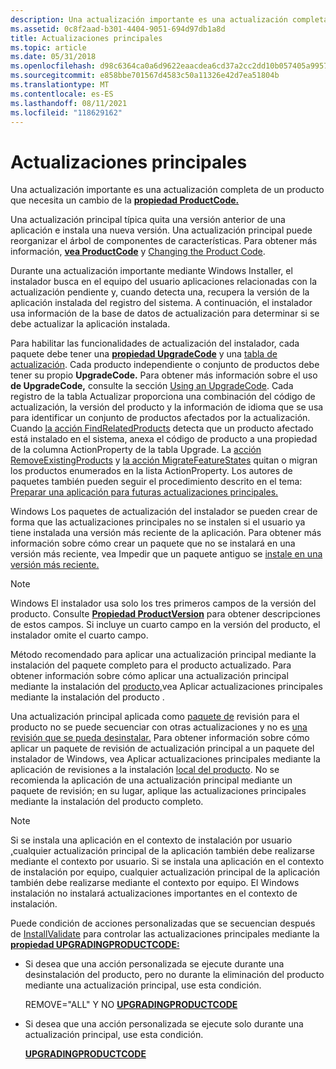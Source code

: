 ```yaml
---
description: Una actualización importante es una actualización completa de un producto que necesita un cambio de la propiedad ProductCode.
ms.assetid: 0c8f2aad-b301-4404-9051-694d97db1a8d
title: Actualizaciones principales
ms.topic: article
ms.date: 05/31/2018
ms.openlocfilehash: d98c6364ca0a6d9622eaacdea6cd37a2cc2dd10b057405a99577acab5102f8f3
ms.sourcegitcommit: e858bbe701567d4583c50a11326e42d7ea51804b
ms.translationtype: MT
ms.contentlocale: es-ES
ms.lasthandoff: 08/11/2021
ms.locfileid: "118629162"
---
```

# <a name="major-upgrades"></a>Actualizaciones principales

Una actualización importante es una actualización completa de un producto que necesita un cambio de la [**propiedad ProductCode.**](productcode.md)

Una actualización principal típica quita una versión anterior de una aplicación e instala una nueva versión. Una actualización principal puede reorganizar el árbol de componentes de características. Para obtener más información, [**vea ProductCode**](productcode.md) y [Changing the Product Code](changing-the-product-code.md).

Durante una actualización importante mediante Windows Installer, el instalador busca en el equipo del usuario aplicaciones relacionadas con la actualización pendiente y, cuando detecta una, recupera la versión de la aplicación instalada del registro del sistema. A continuación, el instalador usa información de la base de datos de actualización para determinar si se debe actualizar la aplicación instalada.

Para habilitar las funcionalidades de actualización del instalador, cada paquete debe tener una [**propiedad UpgradeCode**](upgradecode.md) y una [tabla de actualización](upgrade-table.md). Cada producto independiente o conjunto de productos debe tener su propio **UpgradeCode.** Para obtener más información sobre el uso **de UpgradeCode,** consulte la sección [Using an UpgradeCode](using-an-upgradecode.md). Cada registro de la tabla Actualizar proporciona una combinación del código de actualización, la versión del producto y la información de idioma que se usa para identificar un conjunto de productos afectados por la actualización. Cuando [la acción FindRelatedProducts](findrelatedproducts-action.md) detecta que un producto afectado está instalado en el sistema, anexa el código de producto a una propiedad de la columna ActionProperty de la tabla Upgrade. La [acción RemoveExistingProducts](removeexistingproducts-action.md) y [la acción MigrateFeatureStates](migratefeaturestates-action.md) quitan o migran los productos enumerados en la lista ActionProperty. Los autores de paquetes también pueden seguir el procedimiento descrito en el tema: [Preparar una aplicación para futuras actualizaciones principales.](preparing-an-application-for-future-major-upgrades.md)

Windows Los paquetes de actualización del instalador se pueden crear de forma que las actualizaciones principales no se instalen si el usuario ya tiene instalada una versión más reciente de la aplicación. Para obtener más información sobre cómo crear un paquete que no se instalará en una versión más reciente, vea Impedir que un paquete antiguo se [instale en una versión más reciente.](preventing-an-old-package-from-installing-over-a-newer-version.md)

> [!Note]  
> Windows El instalador usa solo los tres primeros campos de la versión del producto. Consulte [**Propiedad ProductVersion**](productversion.md) para obtener descripciones de estos campos. Si incluye un cuarto campo en la versión del producto, el instalador omite el cuarto campo.

 

Método recomendado para aplicar una actualización principal mediante la instalación del paquete completo para el producto actualizado. Para obtener información sobre cómo aplicar una actualización principal mediante la instalación del [producto,](applying-major-upgrades-by-installing-the-product.md)vea Aplicar actualizaciones principales mediante la instalación del producto .

Una actualización principal aplicada como [paquete de](patch-packages.md) revisión para el producto no se puede secuenciar con otras actualizaciones y no es [una revisión que se pueda desinstalar.](uninstallable-patches.md) Para obtener información sobre cómo aplicar un paquete de revisión de actualización principal a un paquete del instalador de Windows, vea Aplicar actualizaciones principales mediante la aplicación de revisiones a la instalación [local del producto](applying-major-upgrades-by-patching-the-local-installation-of-the-product.md). No se recomienda la aplicación de una actualización principal mediante un paquete de revisión; en su lugar, aplique las actualizaciones principales mediante la instalación del producto completo.

> [!Note]  
> Si se instala una aplicación en el contexto de instalación por usuario [,](installation-context.md)cualquier actualización principal de la aplicación también debe realizarse mediante el contexto por usuario. Si se instala una aplicación en el contexto de instalación por equipo, cualquier actualización principal de la aplicación también debe realizarse mediante el contexto por equipo. El Windows instalación no instalará actualizaciones importantes en el contexto de instalación.

 

Puede condición de acciones personalizadas que se secuencian después de [InstallValidate](installvalidate-action.md) para controlar las actualizaciones principales mediante la [**propiedad UPGRADINGPRODUCTCODE:**](upgradingproductcode.md)

-   Si desea que una acción personalizada se ejecute durante una desinstalación del producto, pero no durante la eliminación del producto mediante una actualización principal, use esta condición.

    REMOVE="ALL" Y NO [ **UPGRADINGPRODUCTCODE**](upgradingproductcode.md)

-   Si desea que una acción personalizada se ejecute solo durante una actualización principal, use esta condición.

    [**UPGRADINGPRODUCTCODE**](upgradingproductcode.md)

 

 



